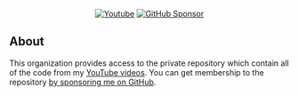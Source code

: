 <p align="center">
  <a href="https://www.youtube.com/c/adumb420?sub_confirmation=1"><img alt="Youtube" title="Youtube" src="https://img.shields.io/badge/-Subscribe-red?style=for-the-badge&logo=youtube&logoColor=white"/></a>
  <a href="https://github.com/sponsors/adumb-codes/"><img alt="GitHub Sponsor" title="GitHub Sponsor" src="https://img.shields.io/static/v1?label=Sponsor&message=%E2%9D%A4&logo=GitHub&color=%23E05D44&style=for-the-badge"/></a></a>
</p>

## About
This organization provides access to the private repository which contain all of the code from my [YouTube videos](https://www.youtube.com/c/adumb420?sub_confirmation=1). You can get membership to the repository [by sponsoring me on GitHub](https://github.com/sponsors/adumb-codes/).
